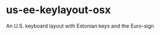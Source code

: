 us-ee-keylayout-osx
===================

An U.S. keyboard layout with Estonian keys and the Euro-sign
